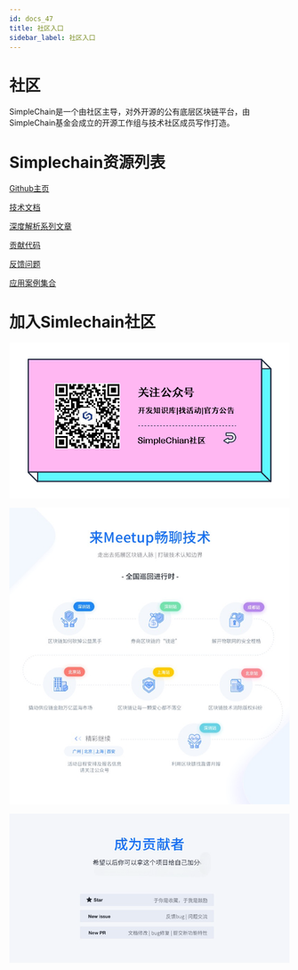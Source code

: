 ```yaml
---
id: docs_47
title: 社区入口
sidebar_label: 社区入口
---
```


# 社区

SimpleChain是一个由社区主导，对外开源的公有底层区块链平台，由SimpleChain基金会成立的开源工作组与技术社区成员写作打造。

# Simplechain资源列表

[Github主页]()

[技术文档]()

[深度解析系列文章]()

[贡献代码]()

[反馈问题]()

[应用案例集合]()


# 加入Simlechain社区

![](/img/47.2.png)

![](/img/47.3.png)

![](/img/47.4.png)




